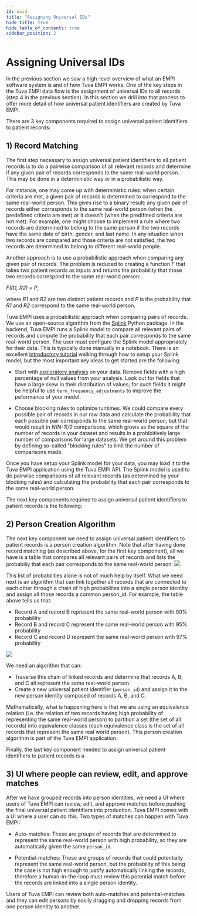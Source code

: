 ```yaml
---
id: uuid
title: "Assigning Universal IDs"
hide_title: true
hide_table_of_contents: true
sidebar_position: 2
---
```


# Assigning Universal IDs

In the previous section we saw a high-level overview of what an EMPI software system is
and of how Tuva EMPI works. One of the key steps in the Tuva EMPI data flow
is the assignment of universal IDs to all records (step 4 in the previous section).
In this section we drill into that process to offer more detail of how
universal patient identifiers are created by Tuva EMPI.

There are 3 key components required to assign universal patient identifiers
to patient records:

## 1) Record Matching

The first step necessary to assign universal patient identifiers to all
patient records is to do a pairwise comparison of all relevant records
and determine if any given pair of records corresponds to the same
real-world person. This may be done in a deterministic way or in a probabilistic
way.

For instance, one may come up with deterministic rules: when
certain criteria are met, a given pair of records is determined to correspond
to the same real-world person. This gives rise to a binary result: any given
pair of records either corresponds to the same real-world person (when
the predefined criteria are met) or it doesn't (when the predifined criteria
are not met). For example, one might choose to implement a rule
where two records are determined to belong to the same person if
the two records have the same date of birth, gender, and last name. In any
situation when two records are compared and those criteria are not satisfied,
the two records are determined to belong to different real-world people.

Another approach is to use a probabilistic approach when comparing any given
pair of records. The problem is reduced to creating a
function _F_ that takes two patient records
as inputs and
returns the probability that those two records correspond to the same real-world person:

_F(R1, R2) = P_,

where _R1_ and _R2_ are two distinct patient records and _P_
is the probability that _R1_ and _R2_ correspond to the same real-world person.

Tuva EMPI uses a probabilistic approach when comparing pairs of records.
We use an open-source algorithm from the
[Splink](https://moj-analytical-services.github.io/splink/index.html)
Python package. In the backend, Tuva EMPI runs a Splink model
to compare all relevant pairs of records and compute the
probability that each pair corresponds to the same real-world person.
The user must configure the Splink model appropriately for their data.
This is typically done manually in a notebook.
There is an excellent
[introductory tutorial](https://moj-analytical-services.github.io/splink/demos/tutorials/00_Tutorial_Introduction.html)
walking through how to setup your Splink model, but the
most important key ideas to get started are the following:

- Start with [exploratory analysis](https://moj-analytical-services.github.io/splink/demos/tutorials/02_Exploratory_analysis.html) on your data. Remove fields with a high percentage
  of null values from your analysis. Look out for fields that have a large skew in
  their distribution of values; for such fields it might be helpful to use
  `term_frequency_adjustments` to improve the peformance of your model.

- Choose blocking rules to optimize runtimes. We could compare every possible
  pair of records in our raw data and calculate the probability that each
  possible pair corresponds to
  the same real-world person, but that would result in _N(N-1)/2_ comparisons,
  which grows as the square of the number of records in your dataset and
  results in a prohibitively large number of comparisons for large datasets.
  We get around this problem by defining so-called "blocking rules" to limit
  the number of comparisons made.

Once you have setup your Splink model for your data, you may load
it to the Tuva EMPI application using the Tuva EMPI API. The Splink model is
used to do pairwise comparisons of all relevant records (as determined
by your blocking rules) and calculating the probability that each
pair corresponds to the same real-world person.

The next key components required to assign universal patient identifiers
to patient records is the following:

## 2) Person Creation Algorithm

The next key component we need to assign universal patient identifiers to
patient records is a person creation algorithm. Note that after having
done record matching (as described above, for the first key component),
all we have is a table that compares all relevant pairs of records and
lists the probabiliy that each pair corresponds to the same real-world person:
![](/img/pairwise_probabilities.png)

This list of probabilities alone is not of much help by itself. What we
need next is an algorithm that can link together all records that are connected
to each other through a chain of high probabilites into a single person identity
and assign all those records a common person_id. For example, the table above
tells us that:

- Record A and record B represent the same real-world person with 90% probability
- Record B and record C represent the same real-world person with 95% probability
- Record C and record D represent the same real-world person with 97% probability

![](/img/person.png)

We need an algorithm that can:

- Traverse this chain of linked records and determine that
  records A, B, and C all represent the same real-world person.
- Create a new universal patient identifier (`person_id`) and assign it
  to the new person identity composed of records A, B, and C.

Mathematically, what is happening here is that we are using an equivalence
relation (i.e. the relation of two records having high probability of
representing the same real-world person) to partition a set (the set of all
records) into equivalence classes (each equivalence class is the set of
all records that represent the same real world person).
This person creation algorithm is part of the Tuva EMPI application.

Finally, the last key component needed to assign universal patient identifiers
to patient records is a

## 3) UI where people can review, edit, and approve matches

After we have grouped records into person identities, we need a UI where
users of Tuva EMPI can review, edit, and approve matches before
pushing the final universal patient identifiers into production.
Tuva EMPI comes with a UI where a user can do this.
Two types of matches can happen with Tuva EMPI:

- Auto-matches: These are groups of records that are determined to represent
  the same real-world person with high probability,
  so they are automatically given
  the same `person_id`.

- Potential-matches: These are groups of records that could potentially
  represent the same real-world person, but the probability of this being the
  case is not high enough to justify automatically linking the records, therefore
  a human-in-the-loop must review this potential match before the records
  are linked into a single person identity.

Users of Tuva EMPI can review both auto-matches and potential-matches
and they can edit persons by easily dragging and dropping records
from one person identity to another.
